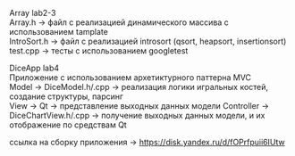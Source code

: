 Array lab2-3  
Array.h -> файл с реализацией динамического массива с использованием tamplate  
IntroSort.h -> файл с реализацией introsort (qsort, heapsort, insertionsort)  
test.cpp -> тесты с использованием googletest  

DiceApp lab4  
Приложение с использованием архетиктурного паттерна MVC  
Model -> DiceModel.h/.cpp -> реализация логики игральных костей, создание структуры, парсинг  
View -> Qt -> представление выходных данных модели
Controller -> DiceChartView.h/.cpp -> получение выходных данных модели, и их отображение по средствам Qt
  
ссылка на сборку приложения -> https://disk.yandex.ru/d/fOPrfpuii6IUtw  
